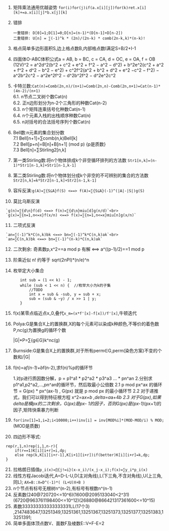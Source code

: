  1. 矩阵乘法通用优越姿势
 	`for(i)for(j)if(a.x[i][j])for(k)ret.x[i][k]+=a.x[i][j]*b.x[j][k]`
 2. 错排

		一重错排: D[0]=1;D[1]=0;D[n]=(n-1)*(D[n-1]+D[n-2])
		二重错排: U[n] = ∑(-1)^k * (2n)/(2n-k) * comb(2n-k,k)*(n-k)!
 3. 格点简单多边形面积S,边上格点数B,内部格点数I满足S=B/2+I-1
 4. 四面体O-ABC体积公式a = AB, b = BC, c = CA, d = OC, e = OA, f = OB<br>
	(12V)^2 = a^2d^2(b^2 + c^2 + e^2 + f^2 − a^2 − d^2) + b^2e^2(c^2 + a^2 + f^2 + d^2 − b^2 − e^2) + c^2f^2(a^2 + b^2 + d^2 + e^2 −c^2 − f^2) − a^2b^2c^2 − a^2e^2f^2 − d^2b^2f^2 − d^2e^2c^2
 5. 卡特兰数:`Cat(n)=Comb(2n,n)/(n+1)=Comb(2n,n)-Comb(2n,n+1)=Cat(n-1)*(4n-2)/(n+1)`
<br>6.1. n节点二叉树个数Cat(n)
<br>6.2. 正n边形划分为n-2个三角形的种数Cat(n-2)
<br>6.3. n个矩阵连乘括号化种数Cat(n-1)
<br>6.4. n个元素入栈的出栈顺序种数Cat(n)
<br>6.5. n对括号的合法括号序列个数Cat(n)
 6. Bell数:n元素的集合划分数
<br>7.1 Bell[n+1]=∑comb(n,k)Bell[k]
<br>7.2 Bell[p+n]=B[n]+B[n+1] (mod p) {p是质数}
<br>7.3 Bell[n]=∑Stirling2[n,k]
 7. 第一类Stirling数:将n个物体排成k个非空循环排列的方法数
	`Str1[n,k]=(n-1)*Str1[n-1,k]+Str1[n-1,k-1]`
 8. 第二类Stirling数:将n个物体划分成k个非空的不可辨别的集合的方法数
	`Str2[n,k]=k*Str2[n-1,k]+Str2[n-1,k-1]`
 9. 容斥反演:`g(A)=∑{S⊆A}f(S) <==> f(A)=∑{S⊆A}(-1)^(|A|-|S|)g(S)`
 10. 莫比乌斯反演

	`g(n)=∑{d\n}f(d) <==> f(n)=∑{d\n}miu[d]g(n/d)`<br>
	`g(x)=∑{n=1,n<=x}f(x/n) <==> f(x)=∑{n=1,n<=x}miu[n]g(x/n)`
 11. 二项式反演

	`an=∑(-1)^k*C(n,k)bk <==> bn=∑(-1)^k*C(n,k)ak`<br>
	`an=∑C(n,k)bk <==> bn=∑(-1)^(n-k)*C(n,k)ak`
 12. 二次剩余: 奇素数p,x^2==a mod p 有解 <==> a^((p-1)/2)==1 mod p
 13. 阶乘近似 n! 约等于 sqrt(2nPI)*(n/e)^n
 14. 枚举定大小集合

			int sub = (1 << k) - 1;
			while (sub < 1 << n) {	//枚举大小为k的子集
				//TODO
				int x = sub & -sub, y = sub + x;
				sub = (sub & ~y) / x >> 1 | y;
			}

 15. f(x)某零点临近点x_0,叠代`x_m=(x*f'[x]-f[x])/f'[x]`,牛顿迭代
 16. Polya:G是集合X上的置换群,X的每个元素可以染成k种颜色,不等价的着色数P,nc(g)为置换g的循环个数
 
		|G|*P=∑{g∈G}k^nc(g)
 17. Burnside:G是集合X上的置换群,对于所有perm∈G,perm(染色方案)不变的个数和/|G|
 18. f(n)=a*f(n-1)+b*f(n-2),求f(n)%p的循环节

		1.对p进行质因数分解，p = p1^a1 * p2^a2 * p3^a3 ... * pn^an
		2.分别求 p1^a1,p2^a2,...,pn^an的循环节，然后取最小公倍数
		2.1 p mod px^ax 的循环节 = G(px) * px^(ax-1) , G(px) 就是 p mod px 的最小循环节
		2.2 对于递推式，我们可以得到特征根方程 x^2=a*x+b ,delta=a*a+4*b
		2.3 对于G(px),如果delta是模px的二次剩余，G(px)是px- 1的因子，否则G(px)是(px-1)*(px+1)的因子,矩阵快乘暴力判断

 19. `for(inv[1]=1,i=2;i<10000;i++)inv[i] = inv[MOD%i]*(MOD-MOD/i) % MOD;` (MOD是质数)
 20. 四边形不等式:

	rep(r,1,n)rep(i,1,n-r){
		if(r==1)K[i][i+r]=i,dp;
		else rep(k,K[i][i+r-1],K[i+1][i+r])if(better)K[i][i+r]=k,dp;
	}
 21. 拉格朗日插值`p_i(x)=∏{j!=i}(x-x_i)/(x_j-x_i);f(x)=∑y_i*p_i(x)`
 22. 线性方程Jacobi迭代,A=D-L-U,D(主对角线),L(下三角,不含对角线),U(上三角,同L); `AX=B::X=D^(-1)*( (L+U)X+B )`
 23. n个节点有标号无根树n^(n-2),有标号有根数n^(n-1)
 24. 反素数(240@720720<=10^6)(1600@2095133040<2^31)(6720@963761198400<=10^12)(26880@866421317361600<=10^15)
 25. 素数333333333333333331LL(17个3) ,2147483647,13251349,13251361,13251367,13251373,13251377,13251383,13251391;
 26. 简单多面体顶点数V、面数F及棱数E::V+F-E=2